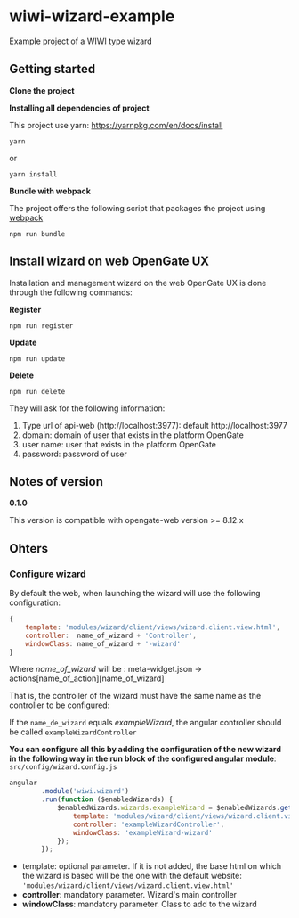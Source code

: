 # wiwi-wizard-example

Example project of a WIWI type wizard

## Getting started

**Clone the project**

**Installing all dependencies of project**

This project use yarn: https://yarnpkg.com/en/docs/install

```
yarn
```

or 

```
yarn install
```

**Bundle with webpack**

The project offers the following script that packages the project using [webpack](https://webpack.js.org/)


```
npm run bundle
```

## Install wizard on web OpenGate UX

Installation and management wizard on the web OpenGate UX is done through the following commands:

**Register**

```
npm run register
```

**Update**

```
npm run update
```

**Delete**

```
npm run delete
```

They will ask for the following information:

1. Type url of api-web (http://localhost:3977): default http://localhost:3977
2. domain: domain of user that exists in the platform OpenGate
3. user name: user that exists in the platform OpenGate
4. password: password of user

## Notes of version

**0.1.0**

This version is compatible with opengate-web version >= 8.12.x

## Ohters

### Configure wizard

By default the web, when launching the wizard will use the following configuration:

``` js
{
    template: 'modules/wizard/client/views/wizard.client.view.html',
    controller:  name_of_wizard + 'Controller',
    windowClass: name_of_wizard + '-wizard'
}
```

Where _name_of_wizard_ will be : meta-widget.json -> actions[name_of_action][name_of_wizard]

That is, the controller of the wizard must have the same name as the controller to be configured:

If the `name_de_wizard` equals _exampleWizard_, the angular controller should be called `exampleWizardController`

**You can configure all this by adding the configuration of the new wizard in the following way in the run block of the configured angular module**: `src/config/wizard.config.js`

``` js
angular
        .module('wiwi.wizard')
        .run(function ($enabledWizards) {
            $enabledWizards.wizards.exampleWizard = $enabledWizards.getCommonConfig({
                template: 'modules/wizard/client/views/wizard.client.view.html',
                controller: 'exampleWizardController',
                windowClass: 'exampleWizard-wizard'
            });
        });
```

- template: optional parameter. If it is not added, the base html on which the wizard is based will be the one with the default website: `'modules/wizard/client/views/wizard.client.view.html'`
- **controller**: mandatory parameter. Wizard's main controller
- **windowClass**: mandatory parameter. Class to add to the wizard